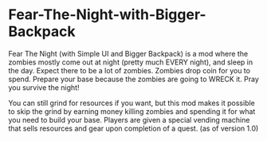 # Fear-The-Night-with-Bigger-Backpack
Fear The Night (with Simple UI and Bigger Backpack) is a mod where the zombies mostly come out at night (pretty much EVERY night),
and sleep in the day. Expect there to be a lot of zombies. Zombies drop coin for you to spend. Prepare your base 
because the zombies are going to WRECK it. Pray you survive the night!

You can still grind for resources if you want, but this mod makes it possible to skip the grind by earning money
killing zombies and spending it for what you need to build your base. Players are given a special vending machine
that sells resources and gear upon completion of a quest. (as of version 1.0)
